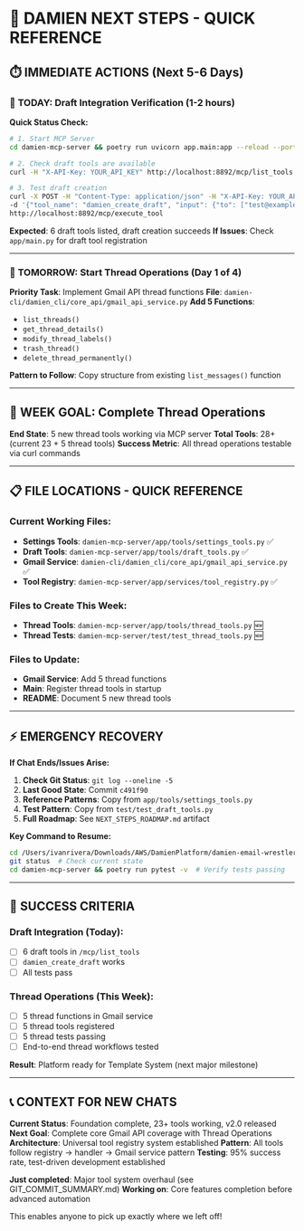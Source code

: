 # 🚀 DAMIEN NEXT STEPS - QUICK REFERENCE

## ⏱️ IMMEDIATE ACTIONS (Next 5-6 Days)

### 📅 **TODAY: Draft Integration Verification (1-2 hours)**

**Quick Status Check:**
```bash
# 1. Start MCP Server
cd damien-mcp-server && poetry run uvicorn app.main:app --reload --port 8892

# 2. Check draft tools are available
curl -H "X-API-Key: YOUR_API_KEY" http://localhost:8892/mcp/list_tools | grep -i draft

# 3. Test draft creation
curl -X POST -H "Content-Type: application/json" -H "X-API-Key: YOUR_API_KEY" \
-d '{"tool_name": "damien_create_draft", "input": {"to": ["test@example.com"], "subject": "Test", "body": "Test"}, "session_id": "test"}' \
http://localhost:8892/mcp/execute_tool
```

**Expected**: 6 draft tools listed, draft creation succeeds
**If Issues**: Check `app/main.py` for draft tool registration

---

### 📅 **TOMORROW: Start Thread Operations (Day 1 of 4)**

**Priority Task**: Implement Gmail API thread functions
**File**: `damien-cli/damien_cli/core_api/gmail_api_service.py`
**Add 5 Functions**:
- `list_threads()`
- `get_thread_details()`  
- `modify_thread_labels()`
- `trash_thread()`
- `delete_thread_permanently()`

**Pattern to Follow**: Copy structure from existing `list_messages()` function

---

## 🎯 **WEEK GOAL: Complete Thread Operations**

**End State**: 5 new thread tools working via MCP server
**Total Tools**: 28+ (current 23 + 5 thread tools)
**Success Metric**: All thread operations testable via curl commands

---

## 📋 **FILE LOCATIONS - QUICK REFERENCE**

### **Current Working Files:**
- **Settings Tools**: `damien-mcp-server/app/tools/settings_tools.py` ✅
- **Draft Tools**: `damien-mcp-server/app/tools/draft_tools.py` ✅ 
- **Gmail Service**: `damien-cli/damien_cli/core_api/gmail_api_service.py` ✅
- **Tool Registry**: `damien-mcp-server/app/services/tool_registry.py` ✅

### **Files to Create This Week:**
- **Thread Tools**: `damien-mcp-server/app/tools/thread_tools.py` 🆕
- **Thread Tests**: `damien-mcp-server/test/test_thread_tools.py` 🆕

### **Files to Update:**
- **Gmail Service**: Add 5 thread functions
- **Main**: Register thread tools in startup
- **README**: Document 5 new thread tools

---

## ⚡ **EMERGENCY RECOVERY**

**If Chat Ends/Issues Arise:**

1. **Check Git Status**: `git log --oneline -5`
2. **Last Good State**: Commit `c491f90` 
3. **Reference Patterns**: Copy from `app/tools/settings_tools.py`
4. **Test Pattern**: Copy from `test/test_draft_tools.py`
5. **Full Roadmap**: See `NEXT_STEPS_ROADMAP.md` artifact

**Key Command to Resume:**
```bash
cd /Users/ivanrivera/Downloads/AWS/DamienPlatform/damien-email-wrestler
git status  # Check current state
cd damien-mcp-server && poetry run pytest -v  # Verify tests passing
```

---

## 🎯 **SUCCESS CRITERIA**

### **Draft Integration** (Today):
- [ ] 6 draft tools in `/mcp/list_tools`
- [ ] `damien_create_draft` works
- [ ] All tests pass

### **Thread Operations** (This Week):
- [ ] 5 thread functions in Gmail service
- [ ] 5 thread tools registered  
- [ ] 5 thread tests passing
- [ ] End-to-end thread workflows tested

**Result**: Platform ready for Template System (next major milestone)

---

## 📞 **CONTEXT FOR NEW CHATS**

**Current Status**: Foundation complete, 23+ tools working, v2.0 released
**Next Goal**: Complete core Gmail API coverage with Thread Operations  
**Architecture**: Universal tool registry system established
**Pattern**: All tools follow registry → handler → Gmail service pattern
**Testing**: 95% success rate, test-driven development established

**Just completed**: Major tool system overhaul (see GIT_COMMIT_SUMMARY.md)
**Working on**: Core features completion before advanced automation

This enables anyone to pick up exactly where we left off!
